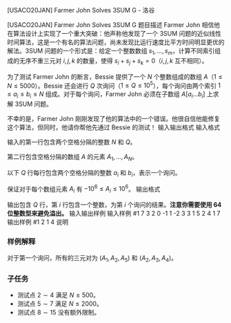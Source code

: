 



[USACO20JAN] Farmer John Solves 3SUM G - 洛谷














[USACO20JAN] Farmer John Solves 3SUM G
题目描述
Farmer John 相信他在算法设计上实现了一个重大突破：他声称他发现了一个 3SUM 问题的近似线性时间算法，这是一个有名的算法问题，尚未发现比运行速度比平方时间明显更优的解法。3SUM 问题的一个形式是：给定一个整数数组 $s_1,\ldots,s_m$，计算不同索引组成的无序不重三元对 $i,j,k$ 的数量，使得 $s_i+s_j+s_k=0$（$i, j, k$ 互不相同）。

为了测试 Farmer John 的断言，Bessie 提供了一个 $N$ 个整数组成的数组 $A$（$1 \leq N \leq 5000$）。Bessie 还会进行 $Q$ 次询问（$1 \leq Q \leq 10^5$），每个询问由两个索引 $1 \leq a_i \leq b_i \leq N$ 组成。对于每个询问，Farmer John 必须在子数组 $A[a_i \ldots b_i]$ 上求解 3SUM 问题。

不幸的是，Farmer John 刚刚发现了他的算法中的一个错误。他很自信他能修复这个算法，但同时，他请你帮他先通过 Bessie 的测试！
输入输出格式
输入格式

输入的第一行包含两个空格分隔的整数 $N$ 和 $Q$。

第二行包含空格分隔的数组 $A$ 的元素 $A_1,\ldots ,A_N$。

以下 $Q$ 行每行包含两个空格分隔的整数 $a_i$ 和 $b_i$，表示一个询问。

保证对于每个数组元素 $A_i$ 有 $-10^6 \leq A_i \leq 10^6$。
输出格式

输出包含 $Q$ 行，第 $i$ 行包含一个整数，为第 $i$ 个询问的结果。**注意你需要使用 64 位整数型来避免溢出。**
输入输出样例
输入样例 #1
7 3
2 0 -1 1 -2 3 3
1 5
2 4
1 7
输出样例 #1
2
1
4
说明
### 样例解释

对于第一个询问，所有的三元对为 $(A_1,A_2,A_5)$ 和 $(A_2,A_3,A_4)$。

### 子任务

- 测试点 $2 \sim 4$ 满足 $N \leq 500$。
- 测试点 $5 \sim 7$ 满足 $N \leq 2000$。
- 测试点 $8 \sim 15$ 没有额外限制。






